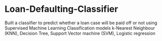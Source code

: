 # Loan-Defaulting-Classifier
Built a classifier to predict whether a loan case will be paid off or not using Supervised Machine Learning Classification models k-Nearest Neighbour (KNN), Decision Tree, Support Vector machine (SVM), Logistic regression
